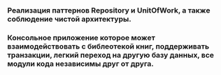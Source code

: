 ### Реализация паттернов Repository и UnitOfWork, а также соблюдение чистой архитектуры.
### Консольное приложение которое может взаимодействовать с библеотекой книг, поддерживать транзакции, легкий переход на другую базу данных, все модули кода независимы друг от друга.
